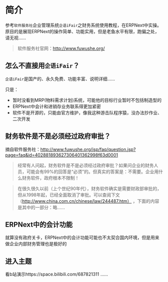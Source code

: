 # 简介
参考`软件服务社`企业管理系统`企语iFair`之财务系统使用教程，在ERPNext中实操。
原目的是展现ERPNext的操作简单、功能实用，但是老鱼水平有限，跑偏之处，请无视……

>软件服务社官网：http://www.fuwushe.org/

## 怎么不直接用`企语iFair`？
`企语iFair`是国产的、永久免费、功能丰富、说明详细……

只是：
+ 暂时没看到MRP(物料需求计划)系统，可能他的目标行业暂时不包括制造型的
+ ERPNext中会计和进销存业务联系得更加紧密
+ 软件不是开源的，只能由官方维护，像我这种游击队程序猿，没办法抄作业、二次开发

## 财务软件是不是必须经过政府审批？
摘自软件服务社：http://www.fuwushe.org/jsp/faq/question.jsp?page=faq&id=402881893627306401362998f63d0001
>经常有人问起，财务软件是不是必须经过政府审批？如果问企业的财务人员，可能会有99%的回答是“必须”的。但真实的答案是：不需要。企业用什么财务软件，政府根本不限制！

>在很久很久以前（上个世纪90年代），财务软件确实是需要财政部审批的，但从1998年起，已经全面取消了审批。可以查阅下文（http://www.china.com.cn/chinese/law/244487.htm） ，下面的内容是其中的一部分：略……

## ERPNext中的会计功能
就算没有政府关卡，ERPNext中的会计功能可能也不太契合国内环境，但是用来做企业内部财务管理也是极好的

## 进入主题
看b站演示https://space.bilibili.com/687821311 ……